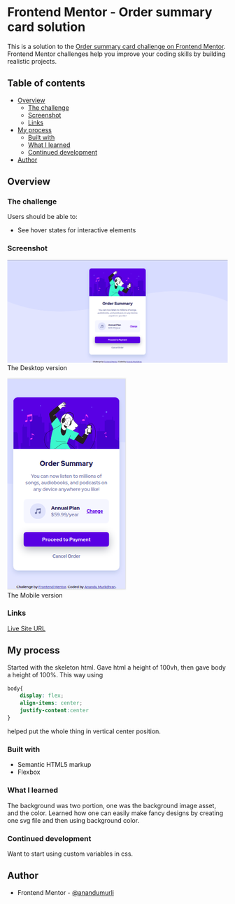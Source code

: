 # Frontend Mentor - Order summary card solution

This is a solution to the [Order summary card challenge on Frontend Mentor](https://www.frontendmentor.io/challenges/order-summary-component-QlPmajDUj). Frontend Mentor challenges help you improve your coding skills by building realistic projects. 

## Table of contents

- [Overview](#overview)
  - [The challenge](#the-challenge)
  - [Screenshot](#screenshot)
  - [Links](#links)
- [My process](#my-process)
  - [Built with](#built-with)
  - [What I learned](#what-i-learned)
  - [Continued development](#continued-development)
- [Author](#author)

## Overview

### The challenge

Users should be able to:

- See hover states for interactive elements

### Screenshot

![](./screenshots/order-summary-desktop.png)
<br>The Desktop version

![](./screenshots/order-summary-mobile.png)
<br>The Mobile version


### Links

[Live Site URL](https://anandumurli.github.io/FrontendMentor_order-summary/)

## My process

Started with the skeleton html. Gave html a height of 100vh, then gave body a height of 100%. This way using 
```css
body{
    display: flex; 
    align-items: center;
    justify-content:center
}
``` 
helped put the whole thing in vertical center position.


### Built with

- Semantic HTML5 markup
- Flexbox


### What I learned

The background was two portion, one was the background image asset, and the color. Learned how one can easily make fancy designs by creating one svg file and then using background color. 


### Continued development

Want to start using custom variables in css.

## Author

- Frontend Mentor - [@anandumurli](https://www.frontendmentor.io/profile/anandumurli)
